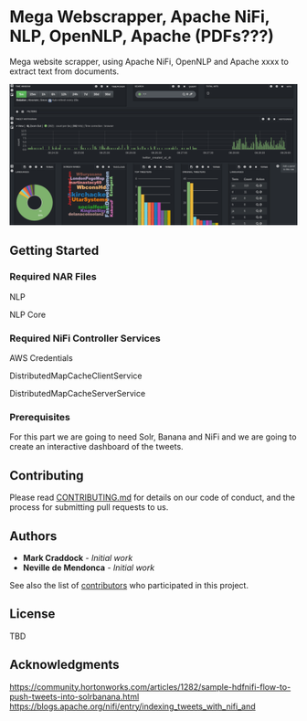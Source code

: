 # Mega Webscrapper, Apache NiFi, NLP, OpenNLP, Apache (PDFs???)

Mega website scrapper, using Apache NiFi, OpenNLP and Apache xxxx to extract text from documents.

![Apache NiFi/Twitter Dashboard](https://github.com/UNGlobalPlatform/twitter-dash/blob/master/docs/twitter-dashboard.png?raw=true)

## Getting Started

### Required NAR Files

NLP

NLP Core

### Required NiFi Controller Services

AWS Credentials

DistributedMapCacheClientService

DistributedMapCacheServerService

### Prerequisites

For this part we are going to need Solr, Banana and NiFi and we are going to create an interactive dashboard of the tweets.

## Contributing

Please read [CONTRIBUTING.md](https://gist.github.com/PurpleBooth/b24679402957c63ec426) for details on our code of conduct, and the process for submitting pull requests to us.

## Authors

* **Mark Craddock** - *Initial work*
* **Neville de Mendonca** - *Initial work*

See also the list of [contributors](https://github.com/your/project/contributors) who participated in this project.

## License

TBD

## Acknowledgments

https://community.hortonworks.com/articles/1282/sample-hdfnifi-flow-to-push-tweets-into-solrbanana.html
https://blogs.apache.org/nifi/entry/indexing_tweets_with_nifi_and

